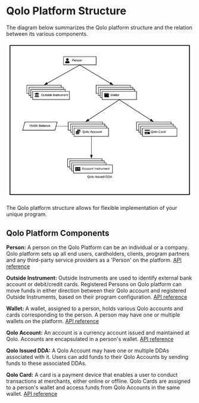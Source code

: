 # Qolo Platform Structure

The diagram below summarizes the Qolo platform structure and the relation between its various components.

<!-- ![](RackMultipart20220324-4-btw0jy_html_7add8aeed6efeea4.png) -->
![path](../images/platformstructure.png)

The Qolo platform structure allows for flexible implementation of your unique program.

## Qolo Platform Components

**Person:** A person on the Qolo Platform can be an individual or a company. Qolo platform sets up all end users, cardholders, clients, program partners and any third-party service providers as a &#39;Person&#39; on the platform. [API reference](https://devdocs.qolopay.com/openapi/qoloreference/tag/Persons)

**Outside Instrument:** Outside Instruments are used to identify external bank account or debit/credit cards. Registered Persons on Qolo platform can move funds in either direction between their Qolo account and registered Outside Instruments, based on their program configuration. [API reference](https://devdocs.qolopay.com/openapi/qoloreference/operation/CreateInstrument)

**Wallet:** A wallet, assigned to a person, holds various Qolo accounts and cards corresponding to the person. A person may have one or multiple wallets on the platform. [API reference](https://devdocs.qolopay.com/openapi/qoloreference/operation/CreateWallet)

**Qolo Account:** An account is a currency account issued and maintained at Qolo. Accounts are encapsulated in a person&#39;s wallet. [API reference](https://devdocs.qolopay.com/openapi/qoloreference/operation/CreateAccount)

**Qolo Issued DDA:** A Qolo Account may have one or multiple DDAs associated with it. Users can add funds to their Qolo Accounts by sending funds to these associated DDAs.

**Qolo Card:** A card is a payment device that enables a user to conduct transactions at merchants, either online or offline. Qolo Cards are assigned to a person&#39;s wallet and access funds from Qolo Accounts in the same wallet. [API reference](https://devdocs.qolopay.com/openapi/qoloreference/operation/CreateCard)